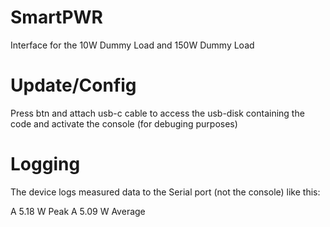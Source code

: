 # SmartPWR
Interface for the 10W Dummy Load and 150W Dummy Load

# Update/Config
Press btn and attach usb-c cable to access the usb-disk containing the code and activate the console (for debuging purposes)

# Logging
The device logs measured data to the Serial port (not the console)
like this:

A 5.18 W        Peak
A 5.09 W        Average